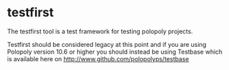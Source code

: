 testfirst
=========

The testfirst tool is a test framework for testing polopoly projects. 

Testfirst should be considered legacy at this point and if you are using Polopoly version 10.6 or higher you should instead 
be using Testbase which is available here on http://www.github.com/polopolyps/testbase
